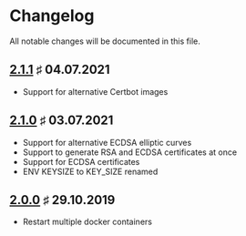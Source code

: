 # Changelog

All notable changes will be documented in this file.

<a name="v2-1-1"></a>
## [2.1.1](https://github.com/bloodhunterd/certbot/releases/tag/2.1.1) &#9839; 04.07.2021

* Support for alternative Certbot images

<a name="v2-1-0"></a>
## [2.1.0](https://github.com/bloodhunterd/certbot/releases/tag/2.1.0) &#9839; 03.07.2021

* Support for alternative ECDSA elliptic curves
* Support to generate RSA and ECDSA certificates at once
* Support for ECDSA certificates
* ENV KEYSIZE to KEY_SIZE renamed

<a name="v2-0-0"></a>
## [2.0.0](https://github.com/bloodhunterd/certbot/releases/tag/2.0.0) &#9839; 29.10.2019

* Restart multiple docker containers
